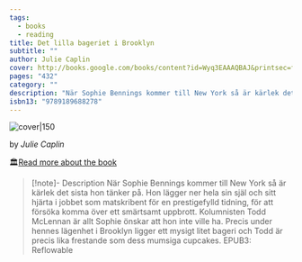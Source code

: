 ```yaml
---
tags:
  - books
  - reading
title: Det lilla bageriet i Brooklyn
subtitle: ""
author: Julie Caplin
cover: http://books.google.com/books/content?id=Wyq3EAAAQBAJ&printsec=frontcover&img=1&zoom=1&edge=curl&source=gbs_api
pages: "432"
category: ""
description: "När Sophie Bennings kommer till New York så är kärlek det sista hon tänker på. Hon lägger ner hela sin själ och sitt hjärta i jobbet som matskribent för en prestigefylld tidning, för att försöka komma över ett smärtsamt uppbrott. Kolumnisten Todd McLennan är allt Sophie önskar att hon inte ville ha. Precis under hennes lägenhet i Brooklyn ligger ett mysigt litet bageri och Todd är precis lika frestande som dess mumsiga cupcakes. EPUB3: Reflowable"
isbn13: "9789189688278"
---
```



![cover|150](http://books.google.com/books/content?id=Wyq3EAAAQBAJ&printsec=frontcover&img=1&zoom=1&edge=curl&source=gbs_api)

by *Julie Caplin*

🏛️[Read more about the book](https://www.google.com/search?tbo=p&tbm=bks&q=isbn:9789189688278&num=10)

> [!note]- Description
> När Sophie Bennings kommer till New York så är kärlek det sista hon tänker på. Hon lägger ner hela sin själ och sitt hjärta i jobbet som matskribent för en prestigefylld tidning, för att försöka komma över ett smärtsamt uppbrott. Kolumnisten Todd McLennan är allt Sophie önskar att hon inte ville ha. Precis under hennes lägenhet i Brooklyn ligger ett mysigt litet bageri och Todd är precis lika frestande som dess mumsiga cupcakes. EPUB3: Reflowable